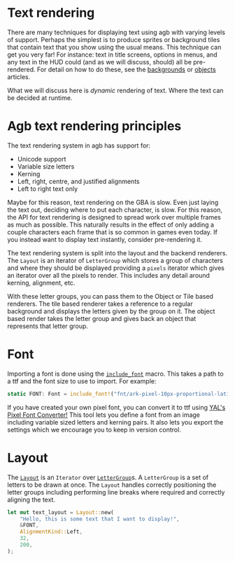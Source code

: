 # Text rendering

There are many techniques for displaying text using agb with varying levels of support.
Perhaps the simplest is to produce sprites or background tiles that contain text that you show using the usual means.
This technique can get you very far!
For instance: text in title screens, options in menus, and any text in the HUD could (and as we will discuss, should) all be pre-rendered.
For detail on how to do these, see the [backgrounds](./backgrounds.md) or [objects](./objects_deep_dive.md) articles.

What we will discuss here is *dynamic* rendering of text. Where the text can be decided at runtime.

# Agb text rendering principles

The text rendering system in agb has support for:
* Unicode support
* Variable size letters
* Kerning
* Left, right, centre, and justified alignments
* Left to right text only

Maybe for this reason, text rendering on the GBA is slow.
Even just laying the text out, deciding where to put each character, is slow.
For this reason, the API for text rendering is designed to spread work over multiple frames as much as possible.
This naturally results in the effect of only adding a couple characters each frame that is so common in games even today.
If you instead want to display text instantly, consider pre-rendering it.

The text rendering system is split into the layout and the backend renderers.
The `Layout` is an iterator of `LetterGroup` which stores a group of characters and where they should be displayed providing a `pixels` iterator which gives an iterator over all the pixels to render.
This includes any detail around kerning, alignment, etc.

With these letter groups, you can pass them to the Object or Tile based renderers.
The tile based renderer takes a reference to a regular background and displays the letters given by the group on it.
The object based render takes the letter group and gives back an object that represents that letter group.

# Font

Importing a font is done using the [`include_font`](https://docs.rs/agb/latest/agb/macro.include_font.html) macro.
This takes a path to a ttf and the font size to use to import. For example:

```rust
static FONT: Font = include_font!("fnt/ark-pixel-10px-proportional-latin.ttf", 10);
```

If you have created your own pixel font, you can convert it to ttf using [YAL's Pixel Font Converter!](https://yal.cc/tools/pixel-font/)
This tool lets you define a font from an image including variable sized letters and kerning pairs.
It also lets you export the settings which we encourage you to keep in version control.

# Layout

The [`Layout`](https://docs.rs/agb/latest/agb/display/font/struct.Layout.html) is an `Iterator` over [`LetterGroup`](https://docs.rs/agb/latest/agb/display/font/struct.LetterGroup.html)s.
A `LetterGroup` is a set of letters to be drawn at once.
The `Layout` handles correctly positioning the letter groups including performing line breaks where required and correctly aligning the text.

```rust
let mut text_layout = Layout::new(
    "Hello, this is some text that I want to display!",
    &FONT,
    AlignmentKind::Left,
    32,
    200,
);
```


